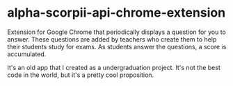 # alpha-scorpii-api-chrome-extension

Extension for Google Chrome that periodically displays a question for you to answer. These questions are added by teachers who create them to help their students study for exams. As students answer the questions, a score is accumulated.

It's an old app that I created as a undergraduation project. It's not the best code in the world, but it's a pretty cool proposition.
